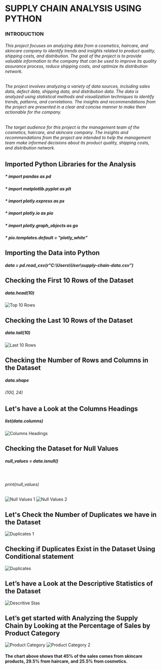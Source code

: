 # SUPPLY CHAIN ANALYSIS USING PYTHON 

### INTRODUCTION 

###### This project focuses on analyzing data from a cosmetics, haircare, and skincare company to identify trends and insights related to product quality, shipping costs, and distribution. The goal of the project is to provide valuable information to the company that can be used to improve its quality assurance process, reduce shipping costs, and optimize its distribution network.

###### The project involves analyzing a variety of data sources, including sales data, defect data, shipping data, and distribution data. The data is analyzed using statistical methods and visualization techniques to identify trends, patterns, and correlations. The insights and recommendations from the project are presented in a clear and concise manner to make them actionable for the company.

###### The target audience for this project is the management team of the cosmetics, haircare, and skincare company. The insights and recommendations from the project are intended to help the management team make informed decisions about its product quality, shipping costs, and distribution network. 



## Imported Python Libraries for the Analysis 

##### * import pandas as pd
##### * import matplotlib.pyplot as plt
##### * import plotly.express as px
##### * import plotly.io as pio
##### * import plotly.graph_objects as go
##### * pio.templates.default = "plotly_white" 


## Importing the Data into Python 
##### data = pd.read_csv(r"C:\Users\User\supply-chain-data.csv") 

## Checking the First 10 Rows of the Dataset

##### data.head(10) 
![Top 10 Rows](https://github.com/Projects-Analysis/Supply-Chain-Analysis/assets/149543175/b2b7894d-cef6-4327-9b94-b48dc0bf1a5e) 

## Checking the Last 10 Rows of the Dataset 

##### data.tail(10) 
![Last 10 Rows](https://github.com/Projects-Analysis/Supply-Chain-Analysis/assets/149543175/a4dff974-e4c1-4c16-9d88-8cdff82400ee) 

## Checking the Number of Rows and Columns in the Dataset

##### data.shape 
###### (100, 24) 

## Let's have a Look at the Columns Headings 

##### list(data.columns) 
![Columns Headings](https://github.com/Projects-Analysis/Supply-Chain-Analysis/assets/149543175/81b1ff12-0ec0-43b0-a7bc-b7313249a026) 

## Checking the Dataset for Null Values
##### null_values = data.isnull()
​
###### print(null_values)
![Null Values 1](https://github.com/Projects-Analysis/Supply-Chain-Analysis/assets/149543175/9c0e52a0-5b7d-49f7-998a-7a449e77897d)
![Null Values 2](https://github.com/Projects-Analysis/Supply-Chain-Analysis/assets/149543175/9ee02c07-2e7d-45e7-acb7-03a0217db7c9) 

## Let's Check the Number of Duplicates we have in the Dataset
![Duplicates 1](https://github.com/Projects-Analysis/Supply-Chain-Analysis/assets/149543175/6b007e40-9ba0-4732-a6d1-ebc01dfe0374)


## Checking if Duplicates Exist in the Dataset Using Conditional statement
![Duplicates](https://github.com/Projects-Analysis/Supply-Chain-Analysis/assets/149543175/6fa964b1-6eb9-4eb5-80b2-6120e1e75c3f) 

## Let’s have a Look at the Descriptive Statistics of the Dataset
![Descritive Stas](https://github.com/Projects-Analysis/Supply-Chain-Analysis/assets/149543175/e65e0d9a-096c-43ad-a2d3-8d6b94c0121e)

## Let’s get started with Analyzing the Supply Chain by Looking at the Percentage of Sales by Product Category
![Product Category](https://github.com/Projects-Analysis/Supply-Chain-Analysis/assets/149543175/5c9f7ddb-4285-4b52-84d9-86b379c7841a)
![Product Category 2](https://github.com/Projects-Analysis/Supply-Chain-Analysis/assets/149543175/47a3880a-7fc2-4e56-943c-f1175c51e071)
#### The chart above shows that 45% of the sales comes from skincare products, 29.5% from haircare, and 25.5% from cosmetics.
​





